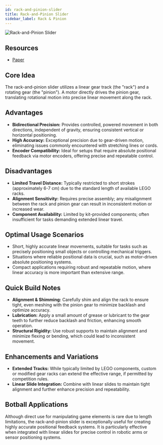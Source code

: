 ```yaml
---
id: rack-and-pinion-slider
title: Rack-and-Pinion Slider
sidebar_label: Rack & Pinion
---
```


![Rack-and-Pinion Slider](/hardware/rack-and-pinion-slider.jpg)

## Resources

- [Paper](/documents/Converting_Rotational_Motion_to_Vertical_Motion.pdf)

## Core Idea

The rack-and-pinion slider utilizes a linear gear track (the "rack") and a rotating gear (the "pinion"). A motor
directly drives the pinion gear, translating rotational motion into precise linear movement along the rack.

## Advantages

* **Bidirectional Precision:** Provides controlled, powered movement in both directions, independent of gravity,
  ensuring consistent vertical or horizontal positioning.
* **High Accuracy:** Exceptional precision due to gear-driven motion, eliminating issues commonly encountered with
  stretching lines or cords.
* **Encoder Compatibility:** Ideal for setups that require absolute positional feedback via motor encoders, offering
  precise and repeatable control.

## Disadvantages

* **Limited Travel Distance:** Typically restricted to short strokes (approximately 6-7 cm) due to the standard length
  of available LEGO racks.
* **Alignment Sensitivity:** Requires precise assembly; any misalignment between the rack and pinion gear can result in
  inconsistent motion or increased wear.
* **Component Availability:** Limited by kit-provided components; often insufficient for tasks demanding extended linear
  travel.

## Optimal Usage Scenarios

* Short, highly accurate linear movements, suitable for tasks such as precisely positioning small objects or controlling
  mechanical triggers.
* Situations where reliable positional data is crucial, such as motor-driven absolute positioning systems.
* Compact applications requiring robust and repeatable motion, where linear accuracy is more important than extensive
  range.

## Quick Build Notes

* **Alignment & Shimming:** Carefully shim and align the rack to ensure tight, even meshing with the pinion gear to
  minimize backlash and optimize accuracy.
* **Lubrication:** Apply a small amount of grease or lubricant to the gear teeth to further reduce backlash and
  friction, enhancing smooth operation.
* **Structural Rigidity:** Use robust supports to maintain alignment and minimize flexing or bending, which could lead
  to inconsistent movement.

## Enhancements and Variations

* **Extended Tracks:** While typically limited by LEGO components, custom or modified gear racks can extend the
  effective range, if permitted by competition rules.
* **Linear Slide Integration:** Combine with linear slides to maintain tight alignment and further enhance precision and
  repeatability.

## Botball Applications

Although direct use for manipulating game elements is rare due to length limitations, the rack-and-pinion slider is
exceptionally useful for creating highly accurate positional feedback systems. It is particularly effective when
integrated with linear slides for precise control in robotic arms or sensor positioning systems.

